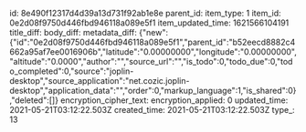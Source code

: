 id: 8e490f12317d4d39a13d731f92ab1e8e
parent_id: 
item_type: 1
item_id: 0e2d08f9750d446fbd946118a089e5f1
item_updated_time: 1621566104191
title_diff: 
body_diff: 
metadata_diff: {"new":{"id":"0e2d08f9750d446fbd946118a089e5f1","parent_id":"b52eecd8882c4662a95af7ee0016906b","latitude":"0.00000000","longitude":"0.00000000","altitude":"0.0000","author":"","source_url":"","is_todo":0,"todo_due":0,"todo_completed":0,"source":"joplin-desktop","source_application":"net.cozic.joplin-desktop","application_data":"","order":0,"markup_language":1,"is_shared":0},"deleted":[]}
encryption_cipher_text: 
encryption_applied: 0
updated_time: 2021-05-21T03:12:22.503Z
created_time: 2021-05-21T03:12:22.503Z
type_: 13